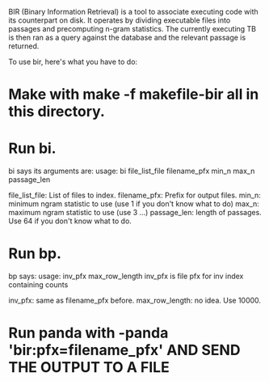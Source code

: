 BIR (Binary Information Retrieval) is a tool to associate executing code with its counterpart on disk. It operates by dividing executable files into passages and precomputing n-gram statistics. The currently executing TB is then ran as a query against the database and the relevant passage is returned.

To use bir, here's what you have to do:

# Make with make -f makefile-bir all in this directory.
# Run bi.

bi says its arguments are:
usage: bi file_list_file filename_pfx min_n max_n passage_len

file_list_file: List of files to index.
filename_pfx: Prefix for output files.
min_n: minimum ngram statistic to use (use 1 if you don't know what to do)
max_n: maximum ngram statistic to use (use 3 ...)
passage_len: length of passages. Use 64 if you don't know what to do.

# Run bp.

bp says:
usage: inv_pfx max_row_length
inv_pfx is file pfx for inv index containing counts

inv_pfx: same as filename_pfx before.
max_row_length: no idea. Use 10000.

# Run panda with -panda 'bir:pfx=filename_pfx' AND SEND THE OUTPUT TO A FILE
